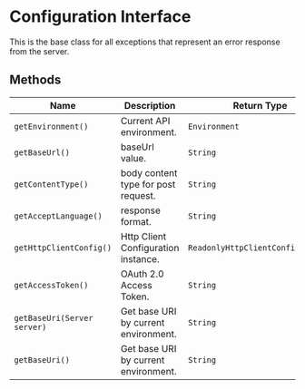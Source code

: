 
# Configuration Interface

This is the base class for all exceptions that represent an error response from the server.

## Methods

| Name | Description | Return Type |
|  --- | --- | --- |
| `getEnvironment()` | Current API environment. | `Environment` |
| `getBaseUrl()` | baseUrl value. | `String` |
| `getContentType()` | body content type for post request. | `String` |
| `getAcceptLanguage()` | response format. | `String` |
| `getHttpClientConfig()` | Http Client Configuration instance. | `ReadonlyHttpClientConfiguration` |
| `getAccessToken()` | OAuth 2.0 Access Token. | `String` |
| `getBaseUri(Server server)` | Get base URI by current environment. | `String` |
| `getBaseUri()` | Get base URI by current environment. | `String` |

